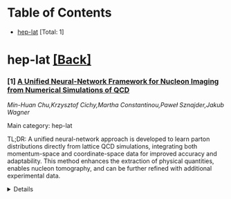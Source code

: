 <div id=toc></div>

# Table of Contents

- [hep-lat](#hep-lat) [Total: 1]


<div id='hep-lat'></div>

# hep-lat [[Back]](#toc)

### [1] [A Unified Neural-Network Framework for Nucleon Imaging from Numerical Simulations of QCD](https://arxiv.org/abs/2509.15931)
*Min-Huan Chu,Krzysztof Cichy,Martha Constantinou,Paweł Sznajder,Jakub Wagner*

Main category: hep-lat

TL;DR: A unified neural-network approach is developed to learn parton distributions directly from lattice QCD simulations, integrating both momentum-space and coordinate-space data for improved accuracy and adaptability. This method enhances the extraction of physical quantities, enables nucleon tomography, and can be further refined with additional experimental data.


<details>
  <summary>Details</summary>
Motivation: The motivation behind this paper is to improve the understanding and extraction of parton distribution functions (PDFs) inside hadrons, which are fundamental to visible matter. The authors aim to create a more accurate and adaptable method by unifying different types of data from numerical simulations of quantum chromodynamics (QCD).

Method: The method involves developing a neural network that can simultaneously fit two types of inputs: data matched to physical quantities through known momentum-space and coordinate-space formalisms. By using both types of data, the method aims to stabilize the extraction process and reduce biases. It is validated on mock data and then applied to actual lattice-QCD matrix elements to extract PDFs, as well as extended to zero-skewness generalized parton distributions for nucleon tomography.

Result: The results show that the proposed neural network approach effectively extracts partonic distributions and provides a robust framework for determining physical quantities. The method also allows for nucleon tomography and is capable of being systematically improved with additional data, such as polarization and experimental constraints from facilities like the Electron-Ion Collider.

Conclusion: The conclusion is that the unified neural-network approach offers an advanced and flexible method for extracting parton distributions from Euclidean correlators. It has the potential to enhance our understanding of the internal structure of hadrons and can be adapted to incorporate new data, making it a powerful tool for future research in particle physics.

Abstract: Parton distributions encode the momentum-space structure and, in their
generalizations, the spatial tomography of quarks and gluons inside hadrons,
the building blocks of visible matter. We present a unified neural-network
approach that learns these distributions directly from matrix elements
calculated via numerical simulations of quantum chromodynamics (QCD) on the
lattice by fitting two complementary inputs simultaneously: data matched to
physical quantities via known momentum-space and coordinate-space formalisms.
Utilizing data from both methods stabilizes the extraction and mitigates biases
that can arise when either is used alone. We validate the method on controlled
mock data and apply it to lattice-QCD matrix elements to extract parton
distribution functions (PDFs). We show benefits of such an approach for
determining the physical quantities. We further extend the framework to
zero-skewness generalized parton distributions and demonstrate nucleon
tomography within the same neural-network parameterization. Our results provide
an adaptable and systematically improvable approach for extracting partonic
distributions from Euclidean correlators. It can incorporate polarization,
additional channels, and future experimental constraints from current and
future facilities, such as the Electron-Ion Collider.

</details>
